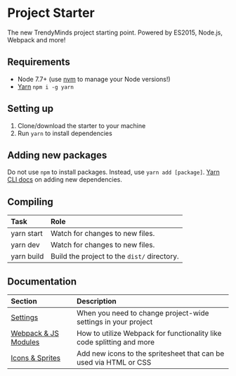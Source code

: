# Project Starter
The new TrendyMinds project starting point. Powered by ES2015, Node.js, Webpack and more!

## Requirements
* Node 7.7+ (use [nvm](https://github.com/creationix/nvm) to manage your Node versions!)
* [Yarn](https://yarnpkg.com) `npm i -g yarn`

## Setting up
1. Clone/download the starter to your machine
2. Run `yarn` to install dependencies

## Adding new packages
Do not use `npm` to install packages. Instead, use `yarn add [package]`. [Yarn CLI docs](https://yarnpkg.com/en/docs/cli/add#toc-adding-dependencies) on adding new dependencies.

## Compiling
| Task       | Role                                        |
|:-----------|:--------------------------------------------|
| yarn start | Watch for changes to new files.             |
| yarn dev   | Watch for changes to new files.             |
| yarn build | Build the project to the `dist/` directory. |

## Documentation
| Section                                           | Description                                                           |
|:--------------------------------------------------|:----------------------------------------------------------------------|
| [Settings](wiki/Settings)                         | When you need to change project-wide settings in your project         |
| [Webpack & JS Modules](wiki/Webpack-&-JS-Modules) | How to utilize Webpack for functionality like code splitting and more |
| [Icons & Sprites](wiki/Icons-&-Sprites)           | Add new icons to the spritesheet that can be used via HTML or CSS     |
